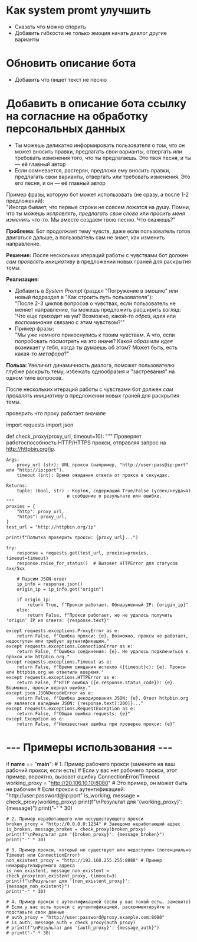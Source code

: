 # Как system promt улучшить
- Сказать что можно спорить
- Добавить гибкости не только эмоция начать диалог другие варианты

# Обновить описание бота
- Добавить что пишет текст не песню


# Добавить в описание бота ссылку на согласние на обработку персональных данных








- Ты можешь деликатно информировать пользователя о том, что он может вносить правки, предлагать свои варианты, отвергать или требовать изменения того, что ты предлагаешь. Это твоя песня, и ты — её главный автор
- Если сомневается, растерян, предложи ему вносить правки, предлагать свои варианты, отвергать или требовать изменения. Это его песня, и он — её главный автор


Пример фразы, которую бот может использовать (не сразу, а после 1-2 предложений):  
"Иногда бывает, что первые строки не совсем ложатся на душу. Помни, что ты можешь *исправлять*, *предлагать свои слова* или *просить меня изменить* что-то. Мы вместе создаем твою песню. Что скажешь?"


**Проблема:** Бот продолжает тему чувств, даже если пользователь готов двигаться дальше, а пользователь сам не знает, как изменить направление.

**Решение:** После нескольких итераций работы с чувствами бот должен *сам проявлять инициативу* в предложении новых граней для раскрытия темы.

**Реализация:**

- Добавить в *System Prompt* (раздел "Погружение в эмоцию" или новый подраздел в "Как строить путь пользователя"):  
    "После 2-3 циклов вопросов о чувствах, если пользователь не меняет направление, ты можешь предложить расширить взгляд: 'Что еще приходит на ум? Возможно, какой-то *образ*, *идея* или *воспоминание* связано с этим чувством?'"
- Пример фразы:  
    "Мы уже немного прикоснулись к твоим чувствам. А что, если попробовать посмотреть на это иначе? Какой *образ* или *идея* возникает у тебя, когда ты думаешь об этом? Может быть, есть какая-то *метафора*?"

**Польза:** Увеличит динамичность диалога, поможет пользователю глубже раскрыть тему, избежать однообразия и "застревания" на одном типе вопросов.


После нескольких итераций работы с чувствами бот должен *сам проявлять инициативу* в предложении новых граней для раскрытия темы.


проверить что проху работает вначале

import requests
import json

def check_proxy(proxy_url, timeout=10):
    """
    Проверяет работоспособность HTTP/HTTPS прокси, отправляя запрос на http://httpbin.org/ip.

    Args:
        proxy_url (str): URL прокси (например, "http://user:pass@ip:port" или "http://ip:port").
        timeout (int): Время ожидания ответа от прокси в секундах.

    Returns:
        tuple: (bool, str) - Кортеж, содержащий True/False (успех/неудача)
                           и сообщение о результате или ошибке.
    """
    proxies = {
        "http": proxy_url,
        "https": proxy_url,
    }
    test_url = "http://httpbin.org/ip"

    print(f"Попытка проверить прокси: {proxy_url}...")

    try:
        response = requests.get(test_url, proxies=proxies, timeout=timeout)
        response.raise_for_status()  # Вызовет HTTPError для статусов 4xx/5xx

        # Парсим JSON-ответ
        ip_info = response.json()
        origin_ip = ip_info.get("origin")

        if origin_ip:
            return True, f"Прокси работает. Обнаруженный IP: {origin_ip}"
        else:
            return False, f"Прокси работает, но не удалось получить 'origin' IP из ответа: {response.text}"

    except requests.exceptions.ProxyError as e:
        return False, f"Ошибка прокси: {e}. Возможно, прокси не работает, недоступен или требует аутентификации."
    except requests.exceptions.ConnectionError as e:
        return False, f"Ошибка соединения: {e}. Не удалось подключиться к прокси или httpbin.org."
    except requests.exceptions.Timeout as e:
        return False, f"Время ожидания истекло ({timeout}с): {e}. Прокси или httpbin.org не ответили вовремя."
    except requests.exceptions.HTTPError as e:
        return False, f"HTTP ошибка ({e.response.status_code}): {e}. Возможно, прокси вернул ошибку."
    except json.JSONDecodeError as e:
        return False, f"Ошибка декодирования JSON: {e}. Ответ httpbin.org не является валидным JSON: {response.text[:200]}..."
    except requests.exceptions.RequestException as e:
        return False, f"Общая ошибка requests: {e}"
    except Exception as e:
        return False, f"Неизвестная ошибка при проверке прокси: {e}"

# --- Примеры использования ---

if __name__ == "__main__":
    # 1. Пример рабочего прокси (замените на ваш рабочий прокси, если есть)
    # Если у вас нет рабочего прокси, этот пример, вероятно, вызовет ошибку ConnectionError/Timeout
    working_proxy = "http://20.106.10.10:8080" # Это пример, он может быть не рабочим
    # Если прокси с аутентификацией: "http://user:password@ip:port"
    is_working, message = check_proxy(working_proxy)
    print(f"\nРезультат для '{working_proxy}': {message}")
    print("-" * 30)

    # 2. Пример неработающего или несуществующего прокси
    broken_proxy = "http://0.0.0.0:1234" # Заведомо неработающий адрес
    is_broken, message_broken = check_proxy(broken_proxy)
    print(f"\nРезультат для '{broken_proxy}': {message_broken}")
    print("-" * 30)

    # 3. Пример прокси, который не существует или недоступен (потенциально Timeout или ConnectionError)
    non_existent_proxy = "http://192.168.255.255:8888" # Пример немаршрутизируемого адреса
    is_non_existent, message_non_existent = check_proxy(non_existent_proxy, timeout=3)
    print(f"\nРезультат для '{non_existent_proxy}': {message_non_existent}")
    print("-" * 30)

    # 4. Пример прокси с аутентификацией (если у вас такой есть, замените)
    # Если у вас есть прокси с аутентификацией, раскомментируйте и подставьте свои данные
    # auth_proxy = "http://user:password@proxy.example.com:8080"
    # is_auth, message_auth = check_proxy(auth_proxy)
    # print(f"\nРезультат для '{auth_proxy}': {message_auth}")
    # print("-" * 30)